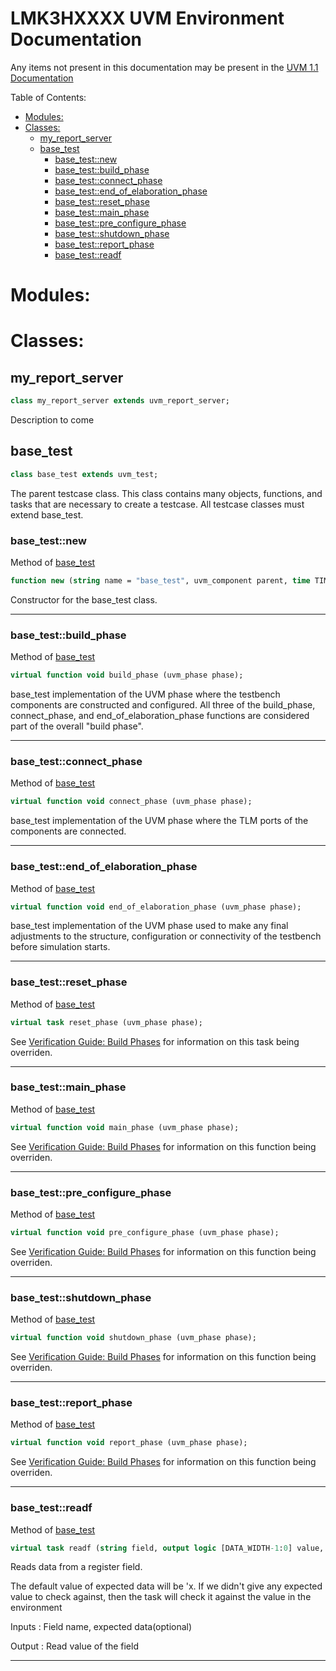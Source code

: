 <h1 id="lmk3hxxxx-uvm-environment-documentation">LMK3HXXXX UVM Environment Documentation</h1>

Any items not present in this documentation may be present in the [UVM 1.1 Documentation](https://www.accellera.org/images/downloads/standards/uvm/UVM_1.1_Class_Reference_Final_06062011.pdf)  

Table of Contents:

- [Modules:](#modules)
- [Classes:](#classes)
  - [my_report_server](#my_report_server)
  - [base_test](#base_test)
    - [base_test::new](#base_testnew)
    - [base_test::build_phase](#base_testbuild_phase)
    - [base_test::connect_phase](#base_testconnect_phase)
    - [base_test::end_of_elaboration_phase](#base_testend_of_elaboration_phase)
    - [base_test::reset_phase](#base_testreset_phase)
    - [base_test::main_phase](#base_testmain_phase)
    - [base_test::pre_configure_phase](#base_testpre_configure_phase)
    - [base_test::shutdown_phase](#base_testshutdown_phase)
    - [base_test::report_phase](#base_testreport_phase)
    - [base_test::readf](#base_testreadf)



# Modules:




# Classes:

## my_report_server
```sv
class my_report_server extends uvm_report_server;
```
Description to come



## base_test
```sv
class base_test extends uvm_test;
```
The parent testcase class. This class contains many objects, functions, and tasks that are necessary to create a testcase. All testcase classes must extend base_test.

<!-- ### Functions/Tasks: -->

### base_test::new
Method of [base_test](#base_test)
```sv
function new (string name = "base_test", uvm_component parent, time TIMEOUT = `MAX_TIMEOUT);
```
Constructor for the base_test class.

-------------------------------------------

### base_test::build_phase
Method of [base_test](#base_test)
```sv
virtual function void build_phase (uvm_phase phase);
```
base_test implementation of the UVM phase where the testbench components are constructed and configured. All three of the build_phase, connect_phase, and end_of_elaboration_phase functions are considered part of the overall "build phase".

-------------------------------------------

### base_test::connect_phase
Method of [base_test](#base_test)
```sv
virtual function void connect_phase (uvm_phase phase);
```
base_test implementation of the UVM phase where the TLM ports of the components are connected.

-------------------------------------------

### base_test::end_of_elaboration_phase
Method of [base_test](#base_test)
```sv
virtual function void end_of_elaboration_phase (uvm_phase phase);
```
base_test implementation of the UVM phase used to make any final adjustments to the structure, configuration or connectivity of the testbench before simulation starts. 

-------------------------------------------

### base_test::reset_phase
Method of [base_test](#base_test)
```sv
virtual task reset_phase (uvm_phase phase);
```
See [Verification Guide: Build Phases](https://verificationguide.com/uvm/uvm-phases) for information on this task being overriden.

-------------------------------------------

### base_test::main_phase
Method of [base_test](#base_test)
```sv
virtual function void main_phase (uvm_phase phase);
```
See [Verification Guide: Build Phases](https://verificationguide.com/uvm/uvm-phases) for information on this function being overriden.

-------------------------------------------

### base_test::pre_configure_phase
Method of [base_test](#base_test)
```sv
virtual function void pre_configure_phase (uvm_phase phase);
```
See [Verification Guide: Build Phases](https://verificationguide.com/uvm/uvm-phases) for information on this function being overriden.

-------------------------------------------

### base_test::shutdown_phase
Method of [base_test](#base_test)
```sv
virtual function void shutdown_phase (uvm_phase phase);
```
See [Verification Guide: Build Phases](https://verificationguide.com/uvm/uvm-phases) for information on this function being overriden.

-------------------------------------------

### base_test::report_phase
Method of [base_test](#base_test)
```sv
virtual function void report_phase (uvm_phase phase);
```
See [Verification Guide: Build Phases](https://verificationguide.com/uvm/uvm-phases) for information on this function being overriden.

-------------------------------------------

### base_test::readf
Method of [base_test](#base_test)
```sv
virtual task readf (string field, output logic [DATA_WIDTH-1:0] value, input logic [DATA_WIDTH-1 : 0] edata = 'x);
```
Reads data from a register field.

The default value of expected data will be 'x. If we didn't give any expected value to check against, then the task will check it against the value in the environment

Inputs : Field name, expected data(optional)

Output : Read value of the field

-------------------------------------------
